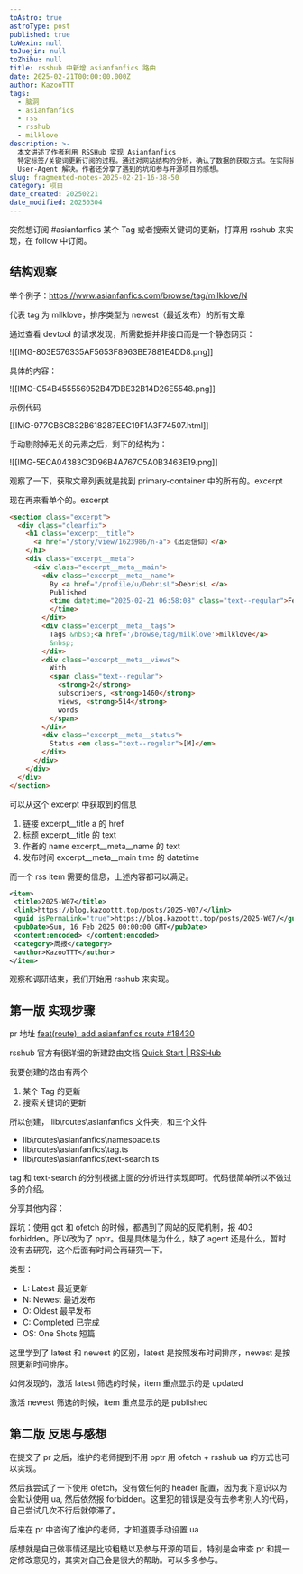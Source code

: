 ```yaml
---
toAstro: true
astroType: post
published: true
toWexin: null
toJuejin: null
toZhihu: null
title: rsshub 中新增 asianfanfics 路由
date: 2025-02-21T00:00:00.000Z
author: KazooTTT
tags:
  - 脑洞
  - asianfanfics
  - rss
  - rsshub
  - milklove
description: >-
  本文讲述了作者利用 RSSHub 实现 Asianfanfics
  特定标签/关键词更新订阅的过程。通过对网站结构的分析，确认了数据的获取方式。在实际操作中，遇到了反爬机制的问题，最终通过使用 ofetch 并手动设置
  User-Agent 解决。作者还分享了遇到的坑和参与开源项目的感想。
slug: fragmented-notes-2025-02-21-16-38-50
category: 项目
date_created: 20250221
date_modified: 20250304
---
```


<!--section: 1-->

突然想订阅 #asianfanfics 某个 Tag 或者搜索关键词的更新，打算用 rsshub 来实现，在 follow 中订阅。

<!--section: 2-->

## 结构观察

举个例子：<https://www.asianfanfics.com/browse/tag/milklove/N>

代表 tag 为 milklove，排序类型为 newest（最近发布）的所有文章

通过查看 devtool 的请求发现，所需数据并非接口而是一个静态网页：

![[IMG-803E576335AF5653F8963BE7881E4DD8.png]]

具体的内容：

![[IMG-C54B455556952B47DBE32B14D26E5548.png]]

示例代码

[[IMG-977CB6C832B618287EEC19F1A3F74507.html]]

手动剔除掉无关的元素之后，剩下的结构为：

![[IMG-5ECA04383C3D96B4A767C5A0B3463E19.png]]

观察了一下，获取文章列表就是找到 primary-container 中的所有的。excerpt

现在再来看单个的。excerpt

``` html
<section class="excerpt">
  <div class="clearfix">
    <h1 class="excerpt__title">
      <a href="/story/view/1623986/n-a">《出走信仰》</a>
    </h1>
    <div class="excerpt__meta">
      <div class="excerpt__meta__main">
        <div class="excerpt__meta__name">
          By <a href="/profile/u/DebrisL">DebrisL </a>
          Published
          <time datetime="2025-02-21 06:58:08" class="text--regular">Feb 21, 2025 06:58:08
          </time>
        </div>
        <div class="excerpt__meta__tags">
          Tags &nbsp;<a href='/browse/tag/milklove'>milklove</a>
          &nbsp;
        </div>
        <div class="excerpt__meta__views">
          With
          <span class="text--regular">
            <strong>2</strong>
            subscribers, <strong>1460</strong>
            views, <strong>514</strong>
            words
          </span>
        </div>
        <div class="excerpt__meta__status">
          Status <em class="text--regular">[M]</em>
        </div>
      </div>
    </div>
  </div>
</section>
```

可以从这个 excerpt 中获取到的信息

1. 链接
 excerpt__title a 的 href
2. 标题
 excerpt__title 的 text
3. 作者的 name
 excerpt__meta__name 的 text
4. 发布时间
 excerpt__meta__main time 的 datetime

而一个 rss item 需要的信息，上述内容都可以满足。

``` xml
<item>
 <title>2025-W07</title>
 <link>https://blog.kazoottt.top/posts/2025-W07/</link>
 <guid isPermaLink="true">https://blog.kazoottt.top/posts/2025-W07/</guid>
 <pubDate>Sun, 16 Feb 2025 00:00:00 GMT</pubDate>
 <content:encoded> </content:encoded>
 <category>周报</category>
 <author>KazooTTT</author>
</item>
```

观察和调研结束，我们开始用 rsshub 来实现。

<!--section: 3-->

## 第一版 实现步骤

pr 地址 [feat(route): add asianfanfics route #18430](<https://github.com/DIYgod/RSSHub/pull/18430>)

rsshub 官方有很详细的新建路由文档 [Quick Start \| RSSHub](<https://docs.rsshub.app/joinus/>)

我要创建的路由有两个

1. 某个 Tag 的更新
2. 搜索关键词的更新

所以创建， lib\routes\asianfanfics 文件夹，和三个文件

- lib\routes\asianfanfics\namespace.ts
- lib\routes\asianfanfics\tag.ts
- lib\routes\asianfanfics\text-search.ts

tag 和 text-search 的分别根据上面的分析进行实现即可。代码很简单所以不做过多的介绍。

分享其他内容：

踩坑：使用 got 和 ofetch 的时候，都遇到了网站的反爬机制，报 403 forbidden。所以改为了 pptr。但是具体是为什么，缺了 agent 还是什么，暂时没有去研究，这个后面有时间会再研究一下。

类型：

- L: Latest 最近更新
- N: Newest 最近发布
- O: Oldest 最早发布
- C: Completed 已完成
- OS: One Shots 短篇

这里学到了 latest 和 newest 的区别，latest 是按照发布时间排序，newest 是按照更新时间排序。

如何发现的，激活 latest 筛选的时候，item 重点显示的是 updated

激活 newest 筛选的时候，item 重点显示的是 published

<!--section: 4-->

## 第二版 反思与感想  

在提交了 pr 之后，维护的老师提到不用 pptr 用 ofetch + rsshub ua 的方式也可以实现。  

然后我尝试了一下使用 ofetch，没有做任何的 header 配置，因为我下意识以为会默认使用 ua, 然后依然报 forbidden。这里犯的错误是没有去参考别人的代码，自己尝试几次不行后就停滞了。  

后来在 pr 中咨询了维护的老师，才知道要手动设置 ua  

感想就是自己做事情还是比较粗糙以及参与开源的项目，特别是会审查 pr 和提一定修改意见的，其实对自己会是很大的帮助。可以多多参与。
